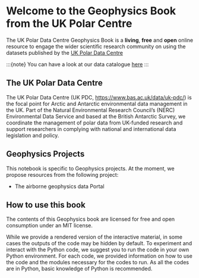# Welcome to the Geophysics Book from the UK Polar Centre

The UK Polar Data Centre Geophysics Book is a **living**, **free** and **open** online resource to engage the wider scientific research community on using the datasets published by the [UK Polar Data Centre](https://www.bas.ac.uk/data/uk-pdc/)


:::{note}
You can have a look at our data catalogue [here](https://data.bas.ac.uk/)
:::

## The UK Polar Data Centre

The UK Polar Data Centre (UK PDC, https://www.bas.ac.uk/data/uk-pdc/) is the focal point for Arctic and Antarctic environmental data management in the UK. Part of the Natural Environmental Research Council’s (NERC) Environmental Data Service and based at the British Antarctic Survey, we coordinate the management of polar data from UK-funded research and support researchers in complying with national and international data legislation and policy.

## Geophysics Projects

This notebook is specific to Geophysics projects.
At the moment, we propose resources from the following project:

* The airborne geophysics data Portal

## How to use this book

The contents of this Geophysics book are licensed for free and open consumption under an MIT license.  


While we provide a rendered version of the interactive material, in some cases the outputs of the code may be hidden by default. To experiment and interact with the Python code, we suggest you to run the code in your own Python environment. For each code, we provided information on how to use the code and the modules necessary for the codes to run. As all the codes are in Python, basic knowledge of Python is recommended.
